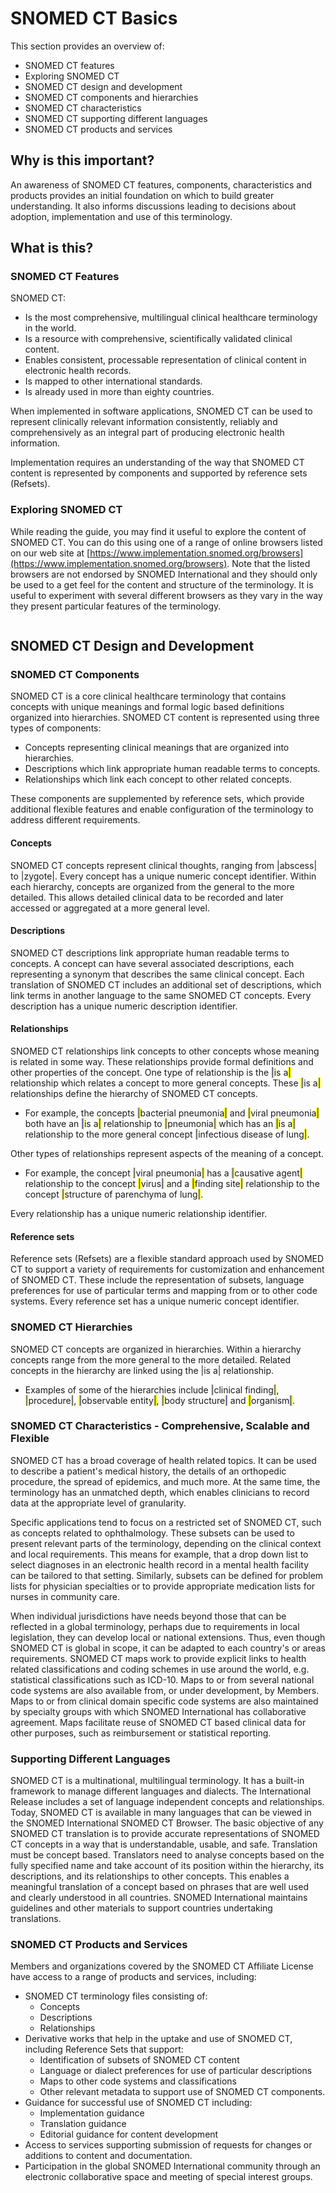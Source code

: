 # SNOMED CT Basics

This section provides an overview of:

* SNOMED CT features
* Exploring SNOMED CT
* SNOMED CT design and development
* SNOMED CT components and hierarchies
* SNOMED CT characteristics
* SNOMED CT supporting different languages
* SNOMED CT products and services

## Why is this important?

An awareness of SNOMED CT features, components, characteristics and products provides an initial foundation on which to build greater understanding. It also informs discussions leading to decisions about adoption, implementation and use of this terminology.

## What is this?

### SNOMED CT Features

SNOMED CT:

* Is the most comprehensive, multilingual clinical healthcare terminology in the world.
* Is a resource with comprehensive, scientifically validated clinical content.
* Enables consistent, processable representation of clinical content in electronic health records.
* Is mapped to other international standards.
* Is already used in more than eighty countries.

When implemented in software applications, SNOMED CT can be used to represent clinically relevant information consistently, reliably and comprehensively as an integral part of producing electronic health information.

Implementation requires an understanding of the way that SNOMED CT content is represented by components and supported by reference sets (Refsets).

### Exploring SNOMED CT

While reading the guide, you may find it useful to explore the content of SNOMED CT. You can do this using one of a range of online browsers listed on our web site at [https://www.implementation.snomed.org/browsers](https://www.implementation.snomed.org/browsers). Note that the listed browsers are not endorsed by SNOMED International and they should only be used to a get feel for the content and structure of the terminology. It is useful to experiment with several different browsers as they vary in the way they present particular features of the terminology.

<figure><img src="../images/29952942.png" alt=""><figcaption></figcaption></figure>

## SNOMED CT Design and Development

### SNOMED CT Components

SNOMED CT is a core clinical healthcare terminology that contains concepts with unique meanings and formal logic based definitions organized into hierarchies. SNOMED CT content is represented using three types of components:

* Concepts representing clinical meanings that are organized into hierarchies.
* Descriptions which link appropriate human readable terms to concepts.
* Relationships which link each concept to other related concepts.

These components are supplemented by reference sets, which provide additional flexible features and enable configuration of the terminology to address different requirements.

#### Concepts

SNOMED CT concepts represent clinical thoughts, ranging from |abscess| to |zygote|. Every concept has a unique numeric concept identifier. Within each hierarchy, concepts are organized from the general to the more detailed. This allows detailed clinical data to be recorded and later accessed or aggregated at a more general level.

#### Descriptions

SNOMED CT descriptions link appropriate human readable terms to concepts. A concept can have several associated descriptions, each representing a synonym that describes the same clinical concept. Each translation of SNOMED CT includes an additional set of descriptions, which link terms in another language to the same SNOMED CT concepts. Every description has a unique numeric description identifier.

#### Relationships

SNOMED CT relationships link concepts to other concepts whose meaning is related in some way. These relationships provide formal definitions and other properties of the concept. One type of relationship is the <mark style="color:blue;">|</mark>is a<mark style="color:blue;">|</mark> relationship which relates a concept to more general concepts. These <mark style="color:blue;">|</mark>is a<mark style="color:blue;">|</mark> relationships define the hierarchy of SNOMED CT concepts.

* For example, the concepts <mark style="color:blue;">|</mark>bacterial pneumonia<mark style="color:blue;">|</mark> and <mark style="color:blue;">|</mark>viral pneumonia<mark style="color:blue;">|</mark> both have an <mark style="color:blue;">|</mark>is a<mark style="color:blue;">|</mark> relationship to <mark style="color:blue;">|</mark>pneumonia<mark style="color:blue;">|</mark> which has an <mark style="color:blue;">|</mark>is a<mark style="color:blue;">|</mark> relationship to the more general concept <mark style="color:blue;">|</mark>infectious disease of lung<mark style="color:blue;">|</mark>.

Other types of relationships represent aspects of the meaning of a concept.

* For example, the concept <mark style="color:blue;">|</mark>viral pneumonia<mark style="color:blue;">|</mark> has a <mark style="color:blue;">|</mark>causative agent<mark style="color:blue;">|</mark> relationship to the concept <mark style="color:blue;">|</mark>virus<mark style="color:blue;">|</mark> and a <mark style="color:blue;">|</mark>finding site<mark style="color:blue;">|</mark> relationship to the concept <mark style="color:blue;">|</mark>structure of parenchyma of lung<mark style="color:blue;">|</mark>.

Every relationship has a unique numeric relationship identifier.

#### Reference sets

Reference sets (Refsets) are a flexible standard approach used by SNOMED CT to support a variety of requirements for customization and enhancement of SNOMED CT. These include the representation of subsets, language preferences for use of particular terms and mapping from or to other code systems. Every reference set has a unique numeric concept identifier.

### SNOMED CT Hierarchies

SNOMED CT concepts are organized in hierarchies. Within a hierarchy concepts range from the more general to the more detailed. Related concepts in the hierarchy are linked using the |is a| relationship.

* Examples of some of the hierarchies include <mark style="color:blue;">|</mark>clinical finding<mark style="color:blue;">|</mark>, <mark style="color:blue;">|</mark>procedure<mark style="color:blue;">|</mark>, <mark style="color:blue;">|</mark>observable entity<mark style="color:blue;">|</mark>, <mark style="color:blue;">|</mark>body structure<mark style="color:blue;">|</mark> and <mark style="color:blue;">|</mark>organism<mark style="color:blue;">|</mark>.

### SNOMED CT Characteristics - Comprehensive, Scalable and Flexible

SNOMED CT has a broad coverage of health related topics. It can be used to describe a patient's medical history, the details of an orthopedic procedure, the spread of epidemics, and much more. At the same time, the terminology has an unmatched depth, which enables clinicians to record data at the appropriate level of granularity.

Specific applications tend to focus on a restricted set of SNOMED CT, such as concepts related to ophthalmology. These subsets can be used to present relevant parts of the terminology, depending on the clinical context and local requirements. This means for example, that a drop down list to select diagnoses in an electronic health record in a mental health facility can be tailored to that setting. Similarly, subsets can be defined for problem lists for physician specialties or to provide appropriate medication lists for nurses in community care.

When individual jurisdictions have needs beyond those that can be reflected in a global terminology, perhaps due to requirements in local legislation, they can develop local or national extensions. Thus, even though SNOMED CT is global in scope, it can be adapted to each country's or areas requirements. SNOMED CT maps work to provide explicit links to health related classifications and coding schemes in use around the world, e.g. statistical classifications such as ICD-10. Maps to or from several national code systems are also available from, or under development, by Members. Maps to or from clinical domain specific code systems are also maintained by specialty groups with which SNOMED International has collaborative agreement. Maps facilitate reuse of SNOMED CT based clinical data for other purposes, such as reimbursement or statistical reporting.

### Supporting Different Languages

SNOMED CT is a multinational, multilingual terminology. It has a built-in framework to manage different languages and dialects. The International Release includes a set of language independent concepts and relationships. Today, SNOMED CT is available in many languages that can be viewed in the SNOMED International SNOMED CT Browser. The basic objective of any SNOMED CT translation is to provide accurate representations of SNOMED CT concepts in a way that is understandable, usable, and safe. Translation must be concept based. Translators need to analyse concepts based on the fully specified name and take account of its position within the hierarchy, its descriptions, and its relationships to other concepts. This enables a meaningful translation of a concept based on phrases that are well used and clearly understood in all countries. SNOMED International maintains guidelines and other materials to support countries undertaking translations.

### SNOMED CT Products and Services

Members and organizations covered by the SNOMED CT Affiliate License have access to a range of products and services, including:

* SNOMED CT terminology files consisting of:
  * Concepts
  * Descriptions
  * Relationships
* Derivative works that help in the uptake and use of SNOMED CT, including Reference Sets that support:
  * Identification of subsets of SNOMED CT content
  * Language or dialect preferences for use of particular descriptions
  * Maps to other code systems and classifications
  * Other relevant metadata to support use of SNOMED CT components.
* Guidance for successful use of SNOMED CT including:
  * Implementation guidance
  * Translation guidance
  * Editorial guidance for content development
* Access to services supporting submission of requests for changes or additions to content and documentation.
* Participation in the global SNOMED International community through an electronic collaborative space and meeting of special interest groups.
